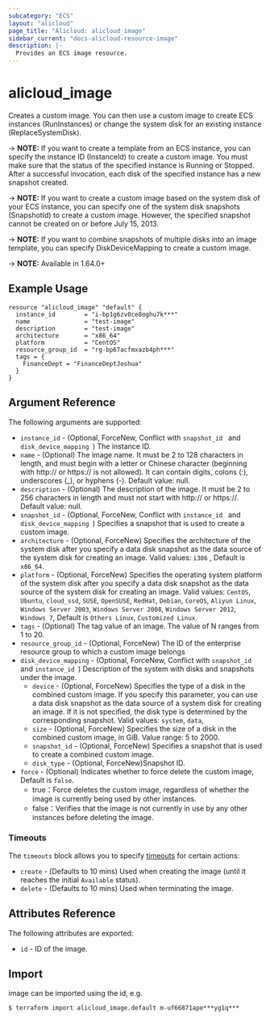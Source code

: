 ```yaml
---
subcategory: "ECS"
layout: "alicloud"
page_title: "Alicloud: alicloud_image"
sidebar_current: "docs-alicloud-resource-image"
description: |-
  Provides an ECS image resource.
---
```


# alicloud\_image

Creates a custom image. You can then use a custom image to create ECS instances (RunInstances) or change the system disk for an existing instance (ReplaceSystemDisk).

-> **NOTE:**  If you want to create a template from an ECS instance, you can specify the instance ID (InstanceId) to create a custom image. You must make sure that the status of the specified instance is Running or Stopped. After a successful invocation, each disk of the specified instance has a new snapshot created.

-> **NOTE:**  If you want to create a custom image based on the system disk of your ECS instance, you can specify one of the system disk snapshots (SnapshotId) to create a custom image. However, the specified snapshot cannot be created on or before July 15, 2013.

-> **NOTE:**  If you want to combine snapshots of multiple disks into an image template, you can specify DiskDeviceMapping to create a custom image.

-> **NOTE:**  Available in 1.64.0+

## Example Usage

```
resource "alicloud_image" "default" {
  instance_id        = "i-bp1g6zv0ce8oghu7k***"
  name               = "test-image"
  description        = "test-image"
  architecture       = "x86_64"
  platform           = "CentOS"
  resource_group_id  = "rg-bp67acfmxazb4ph***"
  tags = {
    FinanceDept = "FinanceDeptJoshua"
  }
}
```

## Argument Reference

The following arguments are supported:

* `instance_id` - (Optional, ForceNew, Conflict with `snapshot_id ` and `disk_device_mapping `) The instance ID.
* `name` - (Optional) The image name. It must be 2 to 128 characters in length, and must begin with a letter or Chinese character (beginning with http:// or https:// is not allowed). It can contain digits, colons (:), underscores (_), or hyphens (-). Default value: null.
* `description` - (Optional) The description of the image. It must be 2 to 256 characters in length and must not start with http:// or https://. Default value: null.
* `snapshot_id` - (Optional, ForceNew, Conflict with `instance_id ` and `disk_device_mapping `) Specifies a snapshot that is used to create a custom image.
* `architecture` - (Optional, ForceNew) Specifies the architecture of the system disk after you specify a data disk snapshot as the data source of the system disk for creating an image. Valid values: `i386` , Default is `x86_64`.
* `platform` - (Optional, ForceNew) Specifies the operating system platform of the system disk after you specify a data disk snapshot as the data source of the system disk for creating an image. Valid values: `CentOS`, `Ubuntu`, `cloud_ssd`, `SUSE`, `OpenSUSE`, `RedHat`, `Debian`, `CoreOS`, `Aliyun Linux`, `Windows Server 2003`, `Windows Server 2008`, `Windows Server 2012`, `Windows 7`, Default is `Others Linux`, `Customized Linux`.
* `tags` - (Optional) The tag value of an image. The value of N ranges from 1 to 20.
* `resource_group_id` - (Optional, ForceNew) The ID of the enterprise resource group to which a custom image belongs
* `disk_device_mapping` - (Optional, ForceNew, Conflict with `snapshot_id ` and `instance_id `) Description of the system with disks and snapshots under the image.
  * `device` - (Optional, ForceNew) Specifies the type of a disk in the combined custom image. If you specify this parameter, you can use a data disk snapshot as the data source of a system disk for creating an image. If it is not specified, the disk type is determined by the corresponding snapshot. Valid values: `system`, `data`,
  * `size` - (Optional, ForceNew) Specifies the size of a disk in the combined custom image, in GiB. Value range: 5 to 2000.
  * `snapshot_id` - (Optional, ForceNew) Specifies a snapshot that is used to create a combined custom image.
  * `disk_type` - (Optional, ForceNew)Snapshot ID.
* `force` - (Optional) Indicates whether to force delete the custom image, Default is `false`. 
  - true：Force deletes the custom image, regardless of whether the image is currently being used by other instances.
  - false：Verifies that the image is not currently in use by any other instances before deleting the image.
   
### Timeouts

The `timeouts` block allows you to specify [timeouts](https://www.terraform.io/docs/configuration-0-11/resources.html#timeouts) for certain actions:

* `create` - (Defaults to 10 mins) Used when creating the image (until it reaches the initial `Available` status). 
* `delete` - (Defaults to 10 mins) Used when terminating the image.
   
   
 ## Attributes Reference
 
 The following attributes are exported:
 
* `id` - ID of the image.

 ## Import
 
 image can be imported using the id, e.g.

```
$ terraform import alicloud_image.default m-uf66871ape***yg1q***
```